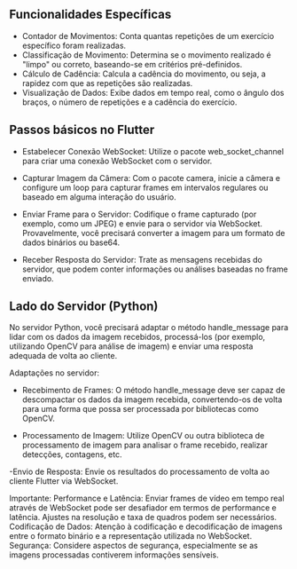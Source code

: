 ## Funcionalidades Específicas

- Contador de Movimentos: Conta quantas repetições de um exercício específico foram realizadas.
- Classificação de Movimento: Determina se o movimento realizado é "limpo" ou correto, baseando-se em critérios pré-definidos.
- Cálculo de Cadência: Calcula a cadência do movimento, ou seja, a rapidez com que as repetições são realizadas.
- Visualização de Dados: Exibe dados em tempo real, como o ângulo dos braços, o número de repetições e a cadência do exercício.

## Passos básicos no Flutter

- Estabelecer Conexão WebSocket:
Utilize o pacote web_socket_channel para criar uma conexão WebSocket com o servidor.

- Capturar Imagem da Câmera:
Com o pacote camera, inicie a câmera e configure um loop para capturar frames em intervalos regulares ou baseado em alguma interação do usuário.

- Enviar Frame para o Servidor:
Codifique o frame capturado (por exemplo, como um JPEG) e envie para o servidor via WebSocket. Provavelmente, você precisará converter a imagem para um formato de dados binários ou base64.

- Receber Resposta do Servidor:
Trate as mensagens recebidas do servidor, que podem conter informações ou análises baseadas no frame enviado.

## Lado do Servidor (Python)

No servidor Python, você precisará adaptar o método handle_message para lidar com os dados da imagem recebidos, processá-los (por exemplo, utilizando OpenCV para análise de imagem) e enviar uma resposta adequada de volta ao cliente.

Adaptações no servidor:

- Recebimento de Frames:
O método handle_message deve ser capaz de descompactar os dados da imagem recebida, convertendo-os de volta para uma forma que possa ser processada por bibliotecas como OpenCV.

- Processamento de Imagem:
Utilize OpenCV ou outra biblioteca de processamento de imagem para analisar o frame recebido, realizar detecções, contagens, etc.

-Envio de Resposta:
Envie os resultados do processamento de volta ao cliente Flutter via WebSocket.

Importante:
Performance e Latência: Enviar frames de vídeo em tempo real através de WebSocket pode ser desafiador em termos de performance e latência. Ajustes na resolução e taxa de quadros podem ser necessários.
Codificação de Dados: Atenção à codificação e decodificação de imagens entre o formato binário e a representação utilizada no WebSocket.
Segurança: Considere aspectos de segurança, especialmente se as imagens processadas contiverem informações sensíveis.
